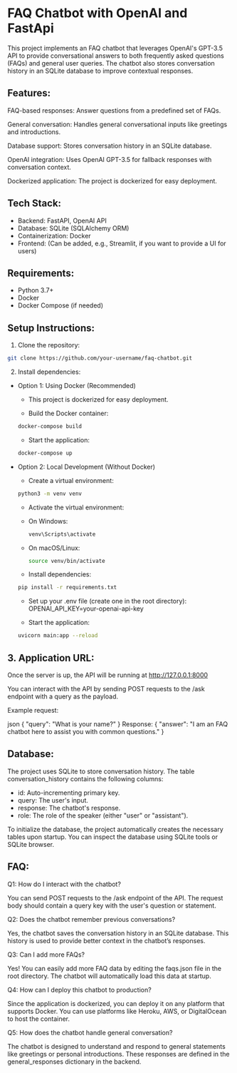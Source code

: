 # FAQ Chatbot with OpenAI and FastApi
This project implements an FAQ chatbot that leverages OpenAI's GPT-3.5 API to provide conversational answers to both frequently asked questions (FAQs) and general user queries. The chatbot also stores conversation history in an SQLite database to improve contextual responses.

## Features:
FAQ-based responses: Answer questions from a predefined set of FAQs.

General conversation: Handles general conversational inputs like greetings and introductions.

Database support: Stores conversation history in an SQLite database.

OpenAI integration: Uses OpenAI GPT-3.5 for fallback responses with conversation context.

Dockerized application: The project is dockerized for easy deployment.

## Tech Stack:
 - Backend: FastAPI, OpenAI API
 - Database: SQLite (SQLAlchemy ORM)
 - Containerization: Docker
 - Frontend: (Can be added, e.g., Streamlit, if you want to provide a UI for users)

## Requirements:
- Python 3.7+
- Docker
- Docker Compose (if needed)

## Setup Instructions:
1. Clone the repository:
```bash
git clone https://github.com/your-username/faq-chatbot.git
```
2. Install dependencies:

 - Option 1: Using Docker (Recommended)
 
   - This project is dockerized for easy deployment.
   
   - Build the Docker container:

   ```bash
   docker-compose build
   ```
   - Start the application:

   ```bash
   docker-compose up
   ```
 
 - Option 2: Local Development (Without Docker)
 
   - Create a virtual environment:

   ```bash
   python3 -m venv venv
   ```
   
   - Activate the virtual environment:
   
    - On Windows:
  
      ```bash
      venv\Scripts\activate
      ```
    - On macOS/Linux:

      ```bash
      source venv/bin/activate
      ```
   
   - Install dependencies:

   ```bash
   pip install -r requirements.txt
   ```
   
   - Set up your .env file (create one in the root directory):
   OPENAI_API_KEY=your-openai-api-key
   
   - Start the application:

   ```bash
   uvicorn main:app --reload
   ```

## 3. Application URL:
Once the server is up, the API will be running at http://127.0.0.1:8000

You can interact with the API by sending POST requests to the /ask endpoint with a query as the payload.

Example request:

json
{
  "query": "What is your name?"
}
Response:
{
  "answer": "I am an FAQ chatbot here to assist you with common questions."
}

## Database:
The project uses SQLite to store conversation history. The table conversation_history contains the following columns:

 - id: Auto-incrementing primary key.
 - query: The user's input.
 - response: The chatbot's response.
 - role: The role of the speaker (either "user" or "assistant").

To initialize the database, the project automatically creates the necessary tables upon startup. You can inspect the database using SQLite tools or SQLite browser.

## FAQ:
Q1: How do I interact with the chatbot?

You can send POST requests to the /ask endpoint of the API. The request body should contain a query key with the user's question or statement.

Q2: Does the chatbot remember previous conversations?

Yes, the chatbot saves the conversation history in an SQLite database. This history is used to provide better context in the chatbot’s responses.

Q3: Can I add more FAQs?

Yes! You can easily add more FAQ data by editing the faqs.json file in the root directory. The chatbot will automatically load this data at startup.

Q4: How can I deploy this chatbot to production?

Since the application is dockerized, you can deploy it on any platform that supports Docker. You can use platforms like Heroku, AWS, or DigitalOcean to host the container.

Q5: How does the chatbot handle general conversation?

The chatbot is designed to understand and respond to general statements like greetings or personal introductions. These responses are defined in the general_responses dictionary in the backend.
